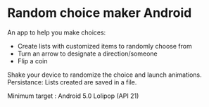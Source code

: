 # Random choice maker Android

An app to help you make choices:
- Create lists with customized items to randomly choose from
- Turn an arrow to designate a direction/someone
- Flip a coin

Shake your device to randomize the choice and launch animations.
Persistance: Lists created are saved in a file.

Minimum target : Android 5.0 Lolipop (API 21)
